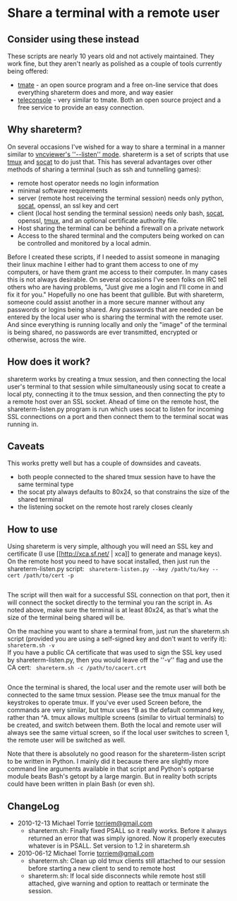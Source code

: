 # Share a terminal with a remote user
## Consider using these instead
These scripts are nearly 10 years old and not actively maintained. They work fine, but they aren't nearly as polished as a couple of tools currently being offered:

* [tmate](https://tmate.io/) - an open source program and a free on-line service that does everything shareterm does and more, and way easier
* [teleconsole](https://www.teleconsole.com/) - very similar to tmate. Both an open source project and a free service to provide an easy connection.
## Why shareterm?
On several occasions I've wished for a way to share a terminal in a manner similar to [vncviewer's ''--listen'' mode](http://www.tightvnc.com/vncviewer.1.php ).  shareterm is a set of scripts that use [tmux](http://tmux.sourceforge.net/) and [socat](http://www.dest-unreach.org/socat/) to do just that.  This has several advantages over other methods of sharing a terminal (such as ssh and tunnelling games):

  -  remote host operator needs no login information
  -  minimal software requirements
  -  server (remote host receiving the terminal session) needs only python, [socat](http://www.dest-unreach.org/socat/), openssl, an ssl   key and cert
  - client (local host sending the terminal session) needs only bash, [socat](http://www.dest-unreach.org/socat/), openssl, [tmux](http://tmux.sourceforge.net/), and an optional certificate authority file.
  -  Host sharing the terminal can be behind a firewall on a private network
  - Access to the shared terminal and the computers being worked on can be controlled and monitored by a local admin.

Before I created these scripts, if I needed to assist someone in managing their linux machine I either had to grant them access to one of my computers, or have them grant me access to their computer.  In many cases this is not always desirable.  On several occasions I've seen folks on IRC tell others who are having problems, "Just give me a login and I'll come in and fix it for you."  Hopefully no one has beent that gullible.  But with shareterm, someone could assist another in a more secure manner without any passwords or logins being shared.  Any passwords that are needed can be entered by the local user who is sharing the terminal with the remote user.  And since everything is running locally and only the "image" of the terminal is being shared, no passwords are ever transmitted, encrypted or otherwise, across the wire.

## How does it work?
shareterm works by creating a tmux session, and then connecting the local user's terminal to that session while simultaneously using socat to create a local pty, connecting it to the tmux session, and then connecting the pty to a remote host over an SSL socket.  Ahead of time on the remote host, the shareterm-listen.py program is run which uses socat to listen for incoming SSL connections on a port and then connect them to the terminal socat was running in.

## Caveats
This works pretty well but has a couple of downsides and caveats.

  * both people connected to the shared tmux session have to have the same terminal type
  * the socat pty always defaults to 80x24, so that constrains the size of the shared terminal
  * the listening socket on the remote host rarely closes cleanly

## How to use
Using shareterm is very simple, although you will need an SSL key and certificate (I use [[http://xca.sf.net/ | xca]] to generate and manage keys).  On the remote host you need to have socat installed, then just run the shareterm-listen.py script:
<code>
shareterm-listen.py --key /path/to/key --cert /path/to/cert -p <port number>
</code>

The script will then wait for a successful SSL connection on that port, then it will connect the socket directly to the terminal you ran the script in.  As noted above, make sure the terminal is at least 80x24, as that's what the size of the terminal being shared will be.

On the machine you want to share a terminal from, just run the shareterm.sh script (provided you are using a self-signed key and don't want to verify it):
<code>
shareterm.sh -v <remotehost> <remoteport>
</code>
If you have a public CA certificate that was used to sign the SSL key used by shareterm-listen.py, then you would leave off the ''-v'' flag and use the CA cert:
<code>
shareterm.sh -c /path/to/cacert.crt <remotehost> <remoteport>
</code>

Once the terminal is shared, the local user and the remote user will both be connected to the same tmux session.  Please see the tmux manual for the keystrokes to operate tmux.  If you've ever used Screen before, the commands are very similar, but tmux uses ^B as the default command key, rather than ^A.  tmux allows multiple screens (similar to virtual terminals) to be created, and switch between them.  Both the local and remote user will always see the same virtual screen, so if the local user switches to screen 1, the remote user will be switched as well.

Note that there is absolutely no good reason for the shareterm-listen script to be written in Python.  I mainly did it because there are slightly more command line arguments available in that script and Python's optparse module beats Bash's getopt by a large margin.  But in reality both scripts could have been written in plain Bash (or even sh).
## ChangeLog
  * 2010-12-13  Michael Torrie  <torriem@gmail.com>
    * shareterm.sh: Finally fixed PSALL so it really works.  Before it always returned an error that was simply ignored.  Now it properly executes whatever is in PSALL.  Set version to 1.2 in shareterm.sh
  * 2010-06-12  Michael Torrie  <torriem@gmail.com>
    * shareterm.sh: Clean up old tmux clients still attached to our session before starting a new client to send to remote host
    * shareterm.sh: If local side disconnects while remote host still attached, give warning and option to reattach or terminate the session.
